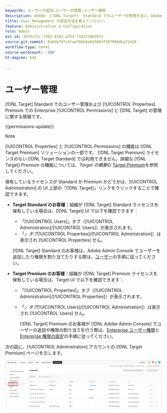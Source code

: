 ```yaml
---
keywords: ユーザーの追加;ユーザーの管理;ユーザー権限
description: Adobe  [!DNL Target]  Standard でのユーザーの管理方法と、Adobe  [!DNL Target]  Premium でのエンタープライズプロパティおよび権限の管理方法について説明します。
title: User Management の設定方法を教えてください。
feature: Administration & Configuration
role: Admin
exl-id: 3bf0c23c-7382-43d2-af54-734221063872
source-git-commit: 0ab5b7d7cbfaef86b9a045883f597900dba72416
workflow-type: tm+mt
source-wordcount: '208'
ht-degree: 64%

---
```


# ユーザー管理

[!DNL Target] Standard でのユーザー管理および [!UICONTROL Properties] Premium での Enterprise [!UICONTROL Permissions] と [!DNL Target] の管理に関する情報です。

{{permissions-update}}

>[!NOTE]
>
>[!UICONTROL Properties] と [!UICONTROL Permissions] の機能は [!DNL Target Premium] ソリューションの一部です。 [!DNL Target Premium] ライセンスのない [!DNL Target Standard] では利用できません。詳細な [!DNL Target] Premium の機能については、*Target の概要*&#x200B;の [Target Premium](/help/main/c-intro/intro.md#premium)を参照してください。

保有しているライセンスが Standard か Premium かどうかは、[!UICONTROL Administration] の UI 上部の「[!DNL Target]」リンクをクリックすることで確認できます。

* **Target Standard のお客様：**&#x200B;組織が [!DNL Target] Standard ライセンスを保有している場合は、[!DNL Target] UI で以下を確認できます：

   * 「[!UICONTROL Users]」タブ（[!UICONTROL Administration]/[!UICONTROL Users]）が表示されます。
   * 「*」タブ*[!UICONTROL Properties]/[!UICONTROL Administration]）は表示され [!UICONTROL Properties] せん。

  [!DNL Target] Standard のお客様は、Adobe Admin Console でユーザーを追加したり権限を割り当てたりする際は、[ユーザー](/help/main/administrating-target/c-user-management/c-user-management/user-management.md)の手順に従ってください。

* **Target Premium のお客様：**&#x200B;組織が [!DNL Target] Premium ライセンスを保有している場合は、Target UI で以下を確認できます：

   * 「[!UICONTROL Properties]」タブ（[!UICONTROL Administration]/[!UICONTROL Properties]）が表示されます。
   * 「*」タブ*[!UICONTROL Users]/[!UICONTROL Administration]）は表示され [!UICONTROL Users] せん。

     [!DNL Target] Premium のお客様が [!DNL Adobe Admin Console] でユーザーの追加や権限の割り当てを行う際は、[Enterprise ユーザー権限](/help/main/administrating-target/c-user-management/property-channel/property-channel.md#concept_E396B16FA2024ADBA27BC056138F9838)と[Enterprise 権限の設定](/help/main/administrating-target/c-user-management/property-channel/properties-overview.md#concept_22F2855DBF0D4754B9460F5D68749C71)の手順に従ってください。

次の図に、[!UICONTROL Administration] アカウントの [!DNL Target Premium] ページを示します。

![「管理」タブ](/help/main/administrating-target/assets/premium.png)
